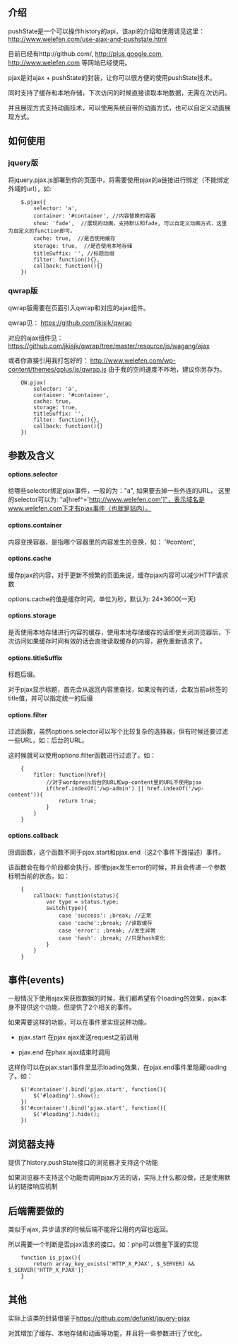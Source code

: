 ## 介绍

pushState是一个可以操作history的api，该api的介绍和使用请见这里：http://www.welefen.com/use-ajax-and-pushstate.html

目前已经有http://github.com/, http://plus.google.com, http://www.welefen.com 等网站已经使用。

pjax是对ajax + pushState的封装，让你可以很方便的使用pushState技术。

同时支持了缓存和本地存储，下次访问的时候直接读取本地数据，无需在次访问。

并且展现方式支持动画技术，可以使用系统自带的动画方式，也可以自定义动画展现方式。



## 如何使用

### jquery版
将jquery.pjax.js部署到你的页面中，将需要使用pjax的a链接进行绑定（不能绑定外域的url），如:


```
	$.pjax({
		selector: 'a',
		container: '#container', //内容替换的容器
		show: 'fade',  //展现的动画，支持默认和fade, 可以自定义动画方式，这里为自定义的function即可。
		cache: true,  //是否使用缓存
		storage: true,  //是否使用本地存储
		titleSuffix: '', //标题后缀
		filter: function(){},
		callback: function(){}
	})

```
### qwrap版

qwrap版需要在页面引入qwrap和对应的ajax组件。

qwrap见： https://github.com/jkisjk/qwrap

对应的ajax组件见： https://github.com/jkisjk/qwrap/tree/master/resource/js/wagang/ajax

或者你直接引用我打包好的： http://www.welefen.com/wp-content/themes/gplus/js/qwrap.js 由于我的空间速度不咋地，建议你另存为。


```
	QW.pjax(
		selector: 'a',
		container: '#container',
		cache: true,
		storage: true,
		titleSuffix: '',
		filter: function(){},
		callback: function(){}
	})

```
## 参数及含义

#### options.selector
给哪些selector绑定pjax事件，一般的为："a", 如果要去掉一些外连的URL， 这里的selector可以为: "a[href^='http://www.welefen.com']"，表示域名是www.welefen.com下才有pjax事件（也就是站内）。

#### options.container
内容变换容器，是指哪个容器里的内容发生的变换，如： '#content',

#### options.cache
缓存pjax的内容，对于更新不频繁的页面来说，缓存pjax内容可以减少HTTP请求数

options.cache的值是缓存时间，单位为秒，默认为: 24*3600(一天)
#### options.storage
是否使用本地存储进行内容的缓存，使用本地存储缓存的话即使关闭浏览器后，下次访问如果缓存时间有效的话会直接读取缓存的内容，避免重新请求了。

#### options.titleSuffix
标题后缀。

对于pjax显示标题，首先会从返回内容里查找，如果没有的话，会取当前a标签的title值，并可以指定统一的后缀

#### options.filter
过滤函数，虽然options.selector可以写个比较复杂的选择器，但有时候还要过滤一些URL，如：后台的URL。

这时候就可以使用options.filter函数进行过滤了。如：

```
	{
		fitler: function(href){
			//对于wordpress后台的URL和wp-content里的URL不使用pjax
			if(href.indexOf('/wp-admin') || href.indexOf('/wp-content')){
				return true;
			}
		}
	}
```
#### options.callback
回调函数，这个函数不同于pjax.start和pjax.end（这2个事件下面描述）事件。

该函数会在每个阶段都会执行，即使pjax发生error的时候，并且会传递一个参数标明当前的状态，如：

```
	{
		callback: function(status){
			var type = status.type;
			switch(type){
				case 'success': ;break; //正常
				case 'cache':;break; //读取缓存	
				case 'error': ;break; //发生异常
				case 'hash': ;break; //只是hash变化
			}
		}
	}
```

## 事件(events)

一般情况下使用ajax来获取数据的时候，我们都希望有个loading的效果，pjax本身不提供这个功能，但提供了2个相关的事件。

如果需要这样的功能，可以在事件里实现这种功能。

* pjax.start 在pjax ajax发送request之前调用

* pjax.end 在phax ajax结束时调用

这样你可以在pjax.start事件里显示loading效果，在pjax.end事件里隐藏loading了。如：

```
	$('#container').bind('pjax.start', function(){
		$('#loading').show();
	})
	$('#container').bind('pjax.start', function(){
		$('#loading').hide();
	})
```

## 浏览器支持

提供了history.pushState接口的浏览器才支持这个功能

如果浏览器不支持这个功能而调用pjax方法的话，实际上什么都没做，还是使用默认的链接响应机制

## 后端需要做的

类似于ajax, 异步请求的时候后端不能将公用的内容也返回。

所以需要一个判断是否pjax请求的接口。如：php可以借鉴下面的实现

```
	function is_pjax(){
		return array_key_exists('HTTP_X_PJAX', $_SERVER) && $_SERVER['HTTP_X_PJAX'];
	}	
```

## 其他

实际上该类的封装借鉴于<https://github.com/defunkt/jquery-pjax>

对其增加了缓存、本地存储和动画等功能，并且将一些参数进行了优化。

